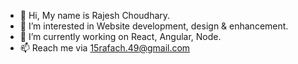 - 👋 Hi, My name is Rajesh Choudhary.
- 👀 I’m interested in Website development, design & enhancement.
- 🌱 I’m currently working on React, Angular, Node.
- 📫 Reach me via 15rafach.49@gmail.com

<!---
RajeshCh17/RajeshCh17 is a ✨ special ✨ repository because its `README.md` (this file) appears on your GitHub profile.
You can click the Preview link to take a look at your changes.
--->
